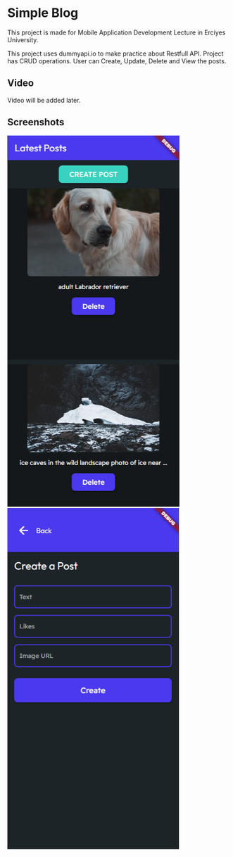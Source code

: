 # Simple Blog

This project is made for Mobile Application Development Lecture in Erciyes University.

This project uses dummyapi.io to make practice about Restfull API. Project has CRUD operations. User can Create, Update, Delete and View the posts.

## Video

Video will be added later.

## Screenshots

![Screenshot 1](https://raw.githubusercontent.com/Biostate/simple-flutter-blog/main/screenshots/s1.png)
![Screenshot 2](https://raw.githubusercontent.com/Biostate/simple-flutter-blog/main/screenshots/s2.png)